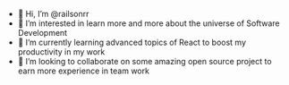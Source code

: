 - 👋 Hi, I’m @railsonrr
- 👀 I’m interested in learn more and more about the universe of Software Development
- 🌱 I’m currently learning advanced topics of React to boost my productivity in my work
- 💞️ I’m looking to collaborate on some amazing open source project to earn more experience in team work
<!-- - 📫 How to reach me ... -->

<!---
railsonrr/railsonrr is a ✨ special ✨ repository because its `README.md` (this file) appears on your GitHub profile.
You can click the Preview link to take a look at your changes.
--->
